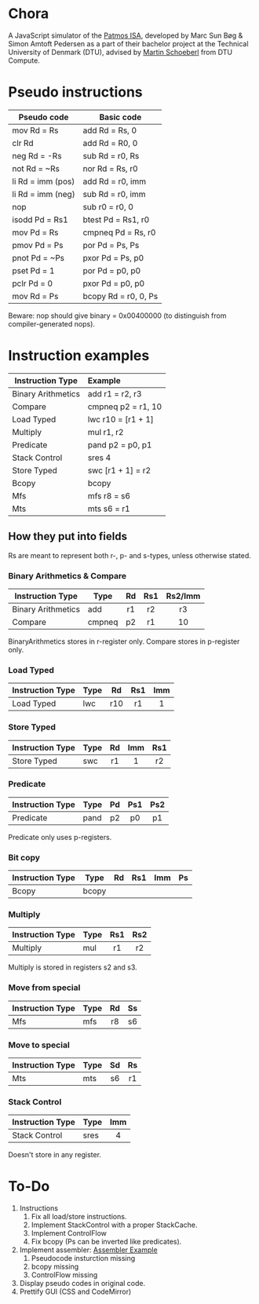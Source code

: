 # Chora
A JavaScript simulator of the [Patmos ISA](http://patmos.compute.dtu.dk/), developed by Marc Sun Bøg & Simon Amtoft Pedersen as a part of their bachelor project at the Technical University of Denmark (DTU), advised by [Martin Schoeberl](https://www.imm.dtu.dk/~masca/) from DTU Compute. 

# Pseudo instructions
| Pseudo code        | Basic code           |
| -------------------|----------------------|
| mov Rd = Rs        | add Rd = Rs, 0       |
| clr Rd             | add Rd = R0, 0       |
| neg Rd = -Rs       | sub Rd = r0, Rs      |
| not Rd = ~Rs       | nor Rd = Rs, r0      |
| li Rd = imm (pos)  | add Rd = r0, imm     |
| li Rd = imm (neg)  | sub Rd = r0, imm     |
| nop                | sub r0 = r0, 0       |
| isodd Pd = Rs1     | btest Pd = Rs1, r0   |
| mov Pd = Rs        | cmpneq Pd = Rs, r0   |
| pmov Pd = Ps       | por Pd = Ps, Ps      | 
| pnot Pd = ~Ps      | pxor Pd = Ps, p0     |
| pset Pd = 1        | por Pd = p0, p0      | 
| pclr Pd = 0        | pxor Pd = p0, p0     | 
| mov Rd = Ps        | bcopy Rd = r0, 0, Ps |

Beware: nop should give binary = 0x00400000 (to distinguish from compiler-generated nops). 

# Instruction examples
| Instruction Type   | Example            |
| -------------------|:-------------------|
| Binary Arithmetics | add r1 = r2, r3    |
| Compare            | cmpneq p2 = r1, 10 |
| Load Typed         | lwc r10 = [r1 + 1] |
| Multiply           | mul r1, r2         | 
| Predicate          | pand p2 = p0, p1   |
| Stack Control      | sres 4             | 
| Store Typed        | swc [r1 + 1] = r2  |
| Bcopy              | bcopy              |
| Mfs                | mfs r8 = s6        |
| Mts                | mts s6 = r1        |

## How they put into fields
Rs are meant to represent both r-, p- and s-types, unless otherwise stated.

### Binary Arithmetics & Compare
| Instruction Type   | Type   | Rd   | Rs1   | Rs2/Imm |
| -------------------| -------|:----:|:-----:| :------:|
| Binary Arithmetics | add    | r1   | r2    | r3      |
| Compare            | cmpneq | p2   | r1    | 10      |

BinaryArithmetics stores in r-register only. 
Compare stores in p-register only.

### Load Typed
| Instruction Type   | Type   | Rd   | Rs1   | Imm   |
| -------------------| -------|:----:|:-----:|:-----:|
| Load Typed         | lwc    | r10  | r1    | 1     |

### Store Typed
| Instruction Type   | Type   | Rd   | Imm   | Rs1   |
| -------------------| -------|:----:|:-----:|:-----:|
| Store Typed        | swc    | r1   | 1     | r2    |

### Predicate
| Instruction Type   | Type   | Pd   | Ps1   | Ps2   |
| -------------------| -------|:----:|:-----:|:-----:|
| Predicate          | pand   | p2   | p0    | p1    |

Predicate only uses p-registers.

### Bit copy
| Instruction Type   | Type   | Rd   | Rs1   | Imm   | Ps    |
| -------------------| -------|:----:|:-----:|:-----:|:-----:|
| Bcopy              | bcopy  |    |     |     |       |

### Multiply
| Instruction Type   | Type   | Rs1   | Rs2   |
| -------------------| -------|:-----:|:-----:|
| Multiply           | mul    | r1    | r2    |

Multiply is stored in registers s2 and s3.  

### Move from special
| Instruction Type   | Type   | Rd    | Ss    |
| -------------------| -------|:-----:|:-----:|
| Mfs                | mfs    | r8    | s6    |

### Move to special
| Instruction Type   | Type   | Sd    | Rs    |
| -------------------| -------|:-----:|:-----:|
| Mts                | mts    | s6    | r1    |

### Stack Control
| Instruction Type   | Type   | Imm   |
| -------------------| -------|:-----:|
| Stack Control      | sres   | 4     |

Doesn't store in any register. 

# To-Do
1. Instructions 
    1. Fix all load/store instructions.
    2. Implement StackControl with a proper StackCache.
    3. Implement ControlFlow 
    4. Fix bcopy (Ps can be inverted like predicates). 
2. Implement assembler: [Assembler Example](https://softwareengineering.stackexchange.com/questions/324587/write-an-assembler-in-c-why-writing-a-machine-code-translator-for-a-low-level)
    1. Pseudocode insturction missing
    2. bcopy missing
    3. ControlFlow missing
3. Display pseudo codes in original code.
4. Prettify GUI (CSS and CodeMirror)
